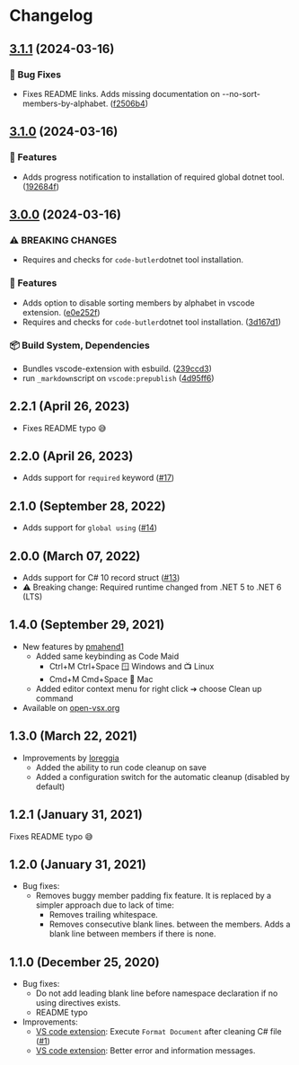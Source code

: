 # Changelog

## [3.1.1](https://github.com/just-seba/code-butler/compare/vscode-code-butler-v3.1.0...vscode-code-butler-v3.1.1) (2024-03-16)


### 🐛 Bug Fixes

* Fixes README links. Adds missing documentation on --no-sort-members-by-alphabet. ([f2506b4](https://github.com/just-seba/code-butler/commit/f2506b47181e70a991d2b963876c9bb3289b69fe))

## [3.1.0](https://github.com/just-seba/code-butler/compare/vscode-code-butler-v3.0.0...vscode-code-butler-v3.1.0) (2024-03-16)


### 🚀 Features

* Adds progress notification to installation of required global dotnet tool. ([192684f](https://github.com/just-seba/code-butler/commit/192684f7825b0142c5cc9d24adf72126233a984b))

## [3.0.0](https://github.com/just-seba/code-butler/compare/vscode-code-butler-v2.2.1...vscode-code-butler-v3.0.0) (2024-03-16)


### ⚠ BREAKING CHANGES

* Requires and checks for `code-butler`dotnet tool installation.

### 🚀 Features

* Adds option to disable sorting members by alphabet in vscode extension. ([e0e252f](https://github.com/just-seba/code-butler/commit/e0e252f2da57a623779add3e00d6c53aed2fe26e))
* Requires and checks for `code-butler`dotnet tool installation. ([3d167d1](https://github.com/just-seba/code-butler/commit/3d167d106b494587940dbe47609510158c05f284))


### 📦️ Build System, Dependencies

* Bundles vscode-extension with esbuild. ([239ccd3](https://github.com/just-seba/code-butler/commit/239ccd37c063076680310915498ee38bd78bc862))
* run `_markdown`script on `vscode:prepublish` ([4d95ff6](https://github.com/just-seba/code-butler/commit/4d95ff6f31229c009e3fa18c332784d584fe2c48))

## 2.2.1 (April 26, 2023)

- Fixes README typo 😅

## 2.2.0 (April 26, 2023)

- Adds support for `required` keyword ([#17](https://github.com/Projektanker/code-butler/issues/17))

## 2.1.0 (September 28, 2022)

- Adds support for `global using` ([#14](https://github.com/Projektanker/code-butler/issues/14))

## 2.0.0 (March 07, 2022)

- Adds support for C# 10 record struct ([#13](https://github.com/Projektanker/code-butler/issues/13))
- ⚠️ Breaking change: Required runtime changed from .NET 5 to .NET 6 (LTS)

## 1.4.0 (September 29, 2021)

- New features by [pmahend1](https://github.com/pmahend1)
  - Added same keybinding as Code Maid
    - Ctrl+M Ctrl+Space 🪟 Windows and 📺 Linux
    - Cmd+M Cmd+Space 🍎 Mac
  - Added editor context menu for right click ➔ choose Clean up command
- Available on [open-vsx.org](https://open-vsx.org/extension/projektanker/code-butler)

## 1.3.0 (March 22, 2021)

- Improvements by [loreggia](https://github.com/loreggia)
  - Added the ability to run code cleanup on save
  - Added a configuration switch for the automatic cleanup (disabled by default)

## 1.2.1 (January 31, 2021)

Fixes README typo 😅

## 1.2.0 (January 31, 2021)

- Bug fixes:
  - Removes buggy member padding fix feature. It is replaced by a simpler approach due to lack of time:
    - Removes trailing whitespace.
    - Removes consecutive blank lines. between the members. Adds a blank line between members if there is none.

## 1.1.0 (December 25, 2020)

- Bug fixes:
  - Do not add leading blank line before namespace declaration if no using directives exists.
  - README typo
- Improvements:
  - [VS code extension](https://marketplace.visualstudio.com/items?itemName=projektanker.code-butler): Execute `Format Document` after cleaning C# file ([#1](https://github.com/Projektanker/code-butler/issues/1))
  - [VS code extension](https://marketplace.visualstudio.com/items?itemName=projektanker.code-butler): Better error and information messages.
